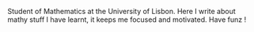 Student of Mathematics at the University of Lisbon. Here I write about mathy stuff I have learnt, it keeps me focused and motivated. 
Have funz !
